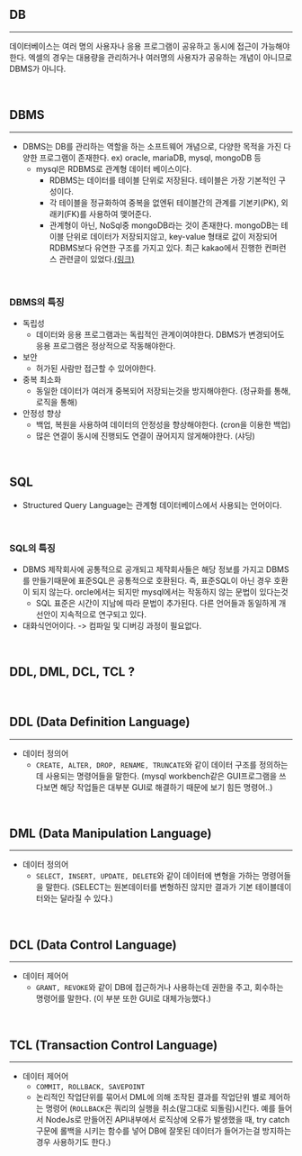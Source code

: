 ## DB
---
데이터베이스는 여러 명의 사용자나 응용 프로그램이 공유하고 동시에 접근이 가능해야한다. 엑셀의 경우는 대용량을 관리하거나 여러명의 사용자가 공유하는 개념이 아니므로 DBMS가 아니다.

<br/>

## DBMS
---
- DBMS는 DB를 관리하는 역할을 하는 소프트웨어 개념으로, 다양한 목적을 가진 다양한 프로그램이 존재한다. ex) oracle, mariaDB, mysql, mongoDB 등
	- mysql은 RDBMS로 관계형 데이터 베이스이다.
		- RDBMS는 데이터를 테이블 단위로 저장된다. 테이블은 가장 기본적인 구성이다.
		- 각 테이블을 정규화하여 중복을 없엔뒤 테이블간의 관계를 기본키(PK), 외래키(FK)를 사용하여 맺어준다.
		- 관계형이 아닌, NoSql중 mongoDB라는 것이 존재한다. mongoDB는 테이블 단위로 데이터가 저장되지않고, key-value 형태로 값이 저장되어 RDBMS보다 유연한 구조를 가지고 있다. 최근 kakao에서 진행한 컨퍼런스 관련글이 있었다.[(링크)](https://sundries-in-myidea.tistory.com/106)

<br/>

### DBMS의 특징
- 독립성
	- 데이터와 응용 프로그램과는 독립적인 관계이여야한다. DBMS가 변경되어도 응용 프로그램은 정상적으로 작동해야한다.
- 보안
	- 허가된 사람만 접근할 수 있어야한다.
- 중복 최소화
	- 동일한 데이터가 여러개 중복되어 저장되는것을 방지해야한다. (정규화를 통해, 로직을 통해)
- 안정성 향상
	- 백업, 복원을 사용하여 데이터의 안정성을 향상해야한다. (cron을 이용한 백업)
	- 많은 연결이 동시에 진행되도 연결이 끊어지지 않게해야한다. (샤딩)

<br/>

## SQL
- Structured Query Language는 관계형 데이터베이스에서 사용되는 언어이다.


<br/>

### SQL의 특징
- DBMS 제작회사에 공통적으로 공개되고 제작회사들은 해당 정보를 가지고 DBMS를 만들기때문에 표준SQL은 공통적으로 호환된다. 즉, 표준SQL이 아닌 경우 호환이 되지 않는다. orcle에서는 되지만 mysql에서는 작동하지 않는 문법이 있다는것
	- SQL 표준은 시간이 지남에 따라 문법이 추가된다. 다른 언어들과 동일하게 개선안이 지속적으로 연구되고 있다.
- 대화식언어이다. -> 컴파일 및 디버깅 과정이 필요없다.

<br/>

## DDL, DML, DCL, TCL ?


<br/>

## DDL (Data Definition Language)
---
- 데이터 정의어
	- `CREATE, ALTER, DROP, RENAME, TRUNCATE`와 같이 데이터 구조를 정의하는데 사용되는 명령어들을 말한다. (mysql workbench같은 GUI프로그램을 쓰다보면 해당 작업들은 대부분 GUI로 해결하기 때문에 보기 힘든 명령어..)

<br/>

## DML (Data Manipulation Language)
---
- 데이터 정의어
	- `SELECT, INSERT, UPDATE, DELETE`와  같이 데이터에 변형을 가하는 명령어들을 말한다. (SELECT는 원본데이터를 변형하진 않지만 결과가 기본 테이블데이터와는 달라질 수 있다.)
<br/>

## DCL (Data Control Language)
---
- 데이터 제어어
	- `GRANT, REVOKE`와 같이 DB에 접근하거나 사용하는데 권한을 주고, 회수하는 명령어를 말한다. (이 부분 또한 GUI로 대체가능했다.)

<br/>

## TCL (Transaction Control Language)
---
- 데이터 제어어
	- `COMMIT, ROLLBACK, SAVEPOINT`
	- 논리적인 작업단위를 묶어서 DML에 의해 조작된 결과를 작업단위 별로 제어하는 명령어 (`ROLLBACK`은 쿼리의 실행을 취소(말그대로 되돌림)시킨다. 예를 들어서 NodeJs로 만들어진 API내부에서 로직상에 오류가 발생했을 때, try catch 구문에 롤백을 시키는 함수를 넣어 DB에 잘못된 데이터가 들어가는걸 방지하는 경우 사용하기도 한다.)


